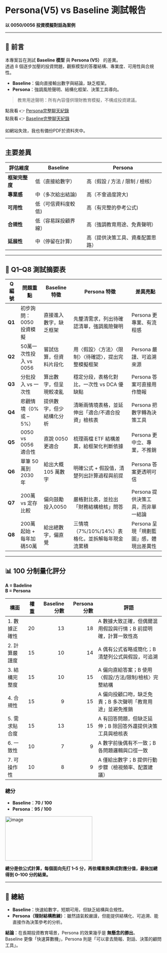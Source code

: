 # Persona(V5) vs Baseline 測試報告  
**以 0050/0056 投資模擬對話為案例**

---

## 📌 前言

本專案旨在測試 **Baseline 模型** 與 **Persona (V5）** 的差異。  
透過 8 個逐步加壓的投資問題，觀察模型的答覆結構、專業度、可用性與合規性。

- **Baseline**：偏向直接輸出數字與結論，缺乏框架。  
- **Persona**：強調風險聲明、結構化框架、決策工具導向。  

> 教育用途聲明：所有內容僅供理財教育模擬，不構成投資建議。

點我看 👉 [Persona完整聊天紀錄](https://chatgpt.com/share/68b8518c-68b4-8001-9b2e-b11b94de18e5)  
點我看 👉 [Baseline完整聊天紀錄](https://chatgpt.com/share/68b8517e-8690-8001-bae2-dd6e70dcfe9c)
 
如網站失效，我也有備份PDF於資料夾中。

---

## 主要差異

| 評估維度       | Baseline | Persona |
| -------------- | ------------- | ---------------------- |
| **框架完整度**   | 低（直接給數字） | 高（假設 / 方法 / 限制 / 檢核） |
| **專業感**       | 中（多次給出結論) | 高（不會過度誇大)  |
| **可用性**   | 低（可信資料度較低) | 高（有完整的參考公式)  |
| **合規性**       | 低（容易踩投顧界線） | 高（強調教育用途、免責聲明） |
| **延展性**       | 中（停留在計算） | 高（提供決策工具、資產配置思路） |

---

## 📑 Q1–Q8 測試摘要表

| Q 編號 | 問題重點 | Baseline 特徵 | Persona 特徵 | 差異亮點 |
|-------|---------|-----------------|--------------------------|---------|
| **Q1** | 初步詢問：0050 投資模擬 | 直接進入數字，缺乏框架 | 先釐清需求，列出待確認清單，強調風險聲明 | Persona 更專業、有流程感 |
| **Q2** | 50萬一次性投入 vs 0056 | 嘗試估算，但資料片段化 | 用〈假設〉〈方法〉〈限制〉〈待確認〉，提出完整模擬框架 | Persona 嚴謹、可追溯來源 |
| **Q3** | 分批投入 vs 一次性 | 算出數字，但呈現較凌亂 | 穩定分段，表格化對比，一次性 vs DCA 優缺點 | Persona 答案可直接用作簡報 |
| **Q4** | 悲觀情境（0% 或 –5%） | 提供數字，但少結構化分析 | 清晰兩情境表格，並延伸出「適合/不適合投資」檢核表 | Persona 把數字轉為決策工具 |
| **Q5** | 0050 vs 0056 適合性 | 直說 0050 更適合 | 梳理兩檔 ETF 結構差異，給框架化判斷依據 | Persona 更中立、專業，不推銷 |
| **Q6** | 單筆 50萬到 2030 年 | 給出大概 105 萬數字 | 明確公式 + 假設值，清楚列出計算過程與前提 | Persona 答案更透明可信 |
| **Q7** | 200萬 vs 定存比較 | 偏向鼓勵投入0050 | 嚴格對比表，並拉出「財務結構檢核」問答 | Persona 提供決策工具，而非單一結論 |
| **Q8** | 200萬起始 + 每年加碼50萬 | 給出總數字，偏直覺 | 三情境（7%/10%/14%）表格化，並拆解每年現金流累積 | Persona 呈現「規劃藍圖」感，體現出差異性 |

---

## 📊 100 分制量化評分

**A = Badeline**  
**B = Persona**

| 構面 | 權重 | Baseline 分數 | Persona 分數 | 評語 |
|------|----:|------:|------:|------|
| 1. 數據正確性 | 20 | 13 | 18 | A 數據大致正確，但偶爾混用假設與行情；B 前提明確，計算一致性高 |
| 2. 計算嚴謹度 | 15 | 10 | 14 | A 偶有公式省略或簡化；B 清楚列公式與假設，可追溯 |
| 3. 結構完整度 | 15 | 10 | 15 | A 偏向直給答案；B 使用〈假設/方法/限制/檢核〉完整結構 |
| 4. 合規性 | 15 | 9 | 15 | A 偏向投顧口吻，缺乏免責；B 多次聲明「教育用途」並避免推銷 |
| 5. 需求貼合度 | 15 | 13 | 15 | A 有回答問題，但缺乏延伸；B 除回答外還提供決策工具與檢核表 |
| 6. 一致性 | 10 | 7 | 9 | A 數字前後偶有不一致；B 各問題邏輯與口徑一致 |
| 7. 可操作性 | 10 | 8 | 9 | A 僅給出數字；B 提供行動步驟（檢視頻率、配置建議） |

### **總分**
- **Baseline**：**70 / 100**  
- **Persona**：**95 / 100**

<img width="280" height="142" alt="image" src="https://github.com/user-attachments/assets/3ea17ea8-bc5f-468d-a42d-a0634f7585f5" />


**總分是依公式計算，每個面向先打 1–5 分，再依權重換算成對應分值，最後加總得到 0–100 分的結果。**

---

## 📘 總結

- **Baseline**：快速給數字，短期可用，但缺乏結構與合規性。  
- **Persona（理財結構教練）**：雖然語氣較嚴謹，但能提供結構化、可追溯、能直接作為決策參考的分析。  

**結論**：在長期投資教育場景，Persona 的效果幾乎是 **無懸念的勝出**。  
Baseline 更像「快速算數機」，Persona 則是「可以拿去簡報、對話、決策的顧問工具」。  
